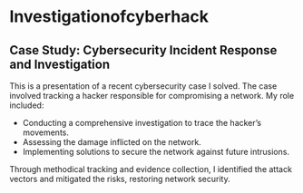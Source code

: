 # Investigationofcyberhack

## Case Study: Cybersecurity Incident Response and Investigation

This is a presentation of a recent cybersecurity case I solved. The case involved tracking a hacker responsible for compromising a network. My role included:

- Conducting a comprehensive investigation to trace the hacker’s movements.
- Assessing the damage inflicted on the network.
- Implementing solutions to secure the network against future intrusions.

Through methodical tracking and evidence collection, I identified the attack vectors and mitigated the risks, restoring network security.
